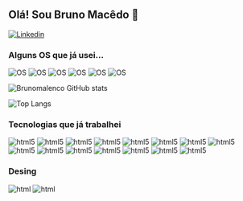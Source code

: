 ## Olá! Sou Bruno Macêdo 👋

[![Linkedin](https://img.shields.io/badge/LinkedIn-0077B5?style=for-the-badge&logo=linkedin&logoColor=white
)](https://www.linkedin.com/in/bruno-ian-alencar-macedo-825062236/)

### Alguns OS que já usei...

![OS](https://img.shields.io/badge/Ubuntu-E95420?style=for-the-badge&logo=ubuntu&logoColor=white
)
![OS](https://img.shields.io/badge/Kali_Linux-557C94?style=for-the-badge&logo=kali-linux&logoColor=white
)
![OS](https://img.shields.io/badge/Linux_Mint-87CF3E?style=for-the-badge&logo=linux-mint&logoColor=white
)
![OS](https://img.shields.io/badge/Windows-0078D6?style=for-the-badge&logo=windows&logoColor=white
)
![OS](https://img.shields.io/badge/iOS-000000?style=for-the-badge&logo=ios&logoColor=white
)
![OS](https://img.shields.io/badge/Android-3DDC84?style=for-the-badge&logo=android&logoColor=white
)


![Brunomalenco GitHub stats](https://github-readme-stats.vercel.app/api?username=brunomalenco&show_icons=true&theme=radical)

![Top Langs](https://github-readme-stats.vercel.app/api/top-langs/?username=anuraghazra&hide_progress=true&theme=radical)

### Tecnologias que já trabalhei

<div style="display: inline_block">
    <img alt="html5" src="https://img.shields.io/badge/HTML5-E34F26?style=for-the-badge&logo=html5&logoColor=white"/>
    <img alt="html5" src="https://img.shields.io/badge/CSS3-1572B6?style=for-the-badge&logo=css3&logoColor=white"/>
    <img alt="html5" src="https://img.shields.io/badge/Bootstrap-563D7C?style=for-the-badge&logo=bootstrap&logoColor=white"/>
    <img alt="html5" src="https://img.shields.io/badge/JavaScript-323330?style=for-the-badge&logo=javascript&logoColor=F7DF1E"/>
    <img alt="html5" src="https://img.shields.io/badge/Node.js-43853D?style=for-the-badge&logo=node.js&logoColor=white"/>
    <img alt="html5" src="https://img.shields.io/badge/Python-14354C?style=for-the-badge&logo=python&logoColor=white"/>
    <img alt="html5" src="https://img.shields.io/badge/Django-092E20?style=for-the-badge&logo=django&logoColor=white"/>
    <img alt="html5" src="https://img.shields.io/badge/PHP-777BB4?style=for-the-badge&logo=php&logoColor=white"/>
    <img alt="html5" src="https://img.shields.io/badge/React-20232A?style=for-the-badge&logo=react&logoColor=61DAFB"/>
    <img alt="html5" src="https://img.shields.io/badge/React_Native-20232A?style=for-the-badge&logo=react&logoColor=61DAFB"/>
    <img alt="html5" src="https://img.shields.io/badge/jQuery-0769AD?style=for-the-badge&logo=jquery&logoColor=white"/>
    <img alt="html5" src="https://img.shields.io/badge/MySQL-00000F?style=for-the-badge&logo=mysql&logoColor=white"/>
    <img alt="html5" src="https://img.shields.io/badge/PostgreSQL-316192?style=for-the-badge&logo=postgresql&logoColor=white"/>
    <img alt="html5" src="https://img.shields.io/badge/Wordpress-21759B?style=for-the-badge&logo=wordpress&logoColor=white"/>
    <img alt="html5" src="https://img.shields.io/badge/Heroku-430098?style=for-the-badge&logo=heroku&logoColor=white"/>
</div>

### Desing

<div display="inline_block"> 
    <img alt="html" src="https://img.shields.io/badge/Canva-%2300C4CC.svg?&style=for-the-badge&logo=Canva&logoColor=white"/>
    <img alt="html" src="https://img.shields.io/badge/Figma-F24E1E?style=for-the-badge&logo=figma&logoColor=white"/>
</div>


